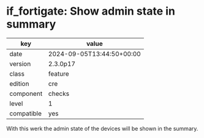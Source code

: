 [//]: # (werk v2)
# if_fortigate: Show admin state in summary

key        | value
---------- | ---
date       | 2024-09-05T13:44:50+00:00
version    | 2.3.0p17
class      | feature
edition    | cre
component  | checks
level      | 1
compatible | yes

With this werk the admin state of the devices will be shown in the summary.
